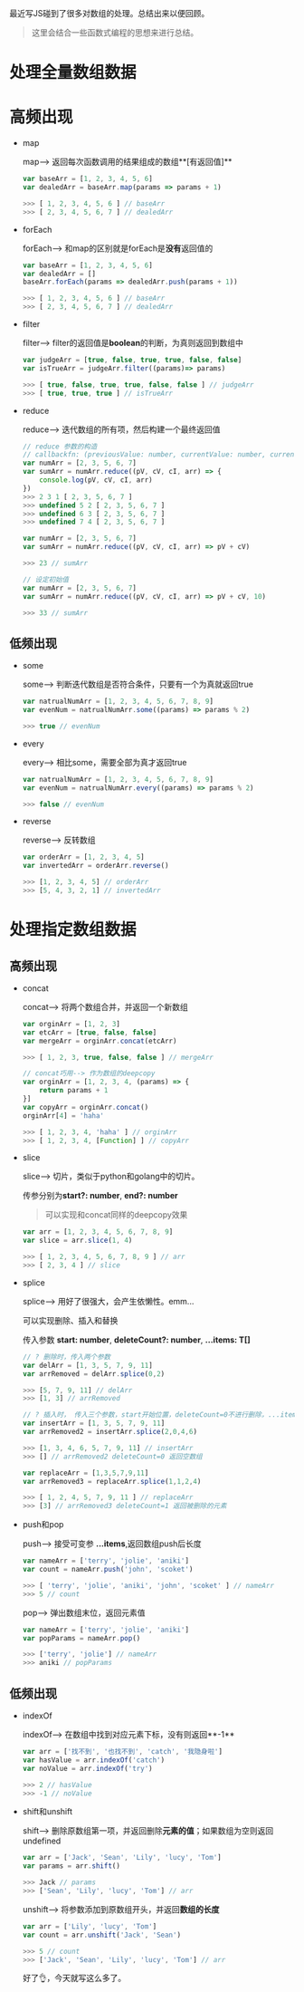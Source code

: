最近写JS碰到了很多对数组的处理。总结出来以便回顾。

> 这里会结合一些函数式编程的思想来进行总结。

# 处理全量数组数据

# 高频出现

- map

    map—> 返回每次函数调用的结果组成的数组**[有返回值]**
        
    ```js
    var baseArr = [1, 2, 3, 4, 5, 6]
    var dealedArr = baseArr.map(params => params + 1)
    
    >>> [ 1, 2, 3, 4, 5, 6 ] // baseArr
    >>> [ 2, 3, 4, 5, 6, 7 ] // dealedArr
    ```

- forEach

    forEach—> 和map的区别就是forEach是**没有**返回值的

    ```js
    var baseArr = [1, 2, 3, 4, 5, 6]
    var dealedArr = []
    baseArr.forEach(params => dealedArr.push(params + 1))
    
    >>> [ 1, 2, 3, 4, 5, 6 ] // baseArr
    >>> [ 2, 3, 4, 5, 6, 7 ] // dealedArr
    ```

- filter

    filter—> filter的返回值是**boolean**的判断，为真则返回到数组中

    ```js
    var judgeArr = [true, false, true, true, false, false]
    var isTrueArr = judgeArr.filter((params)=> params)
    
    >>> [ true, false, true, true, false, false ] // judgeArr
    >>> [ true, true, true ] // isTrueArr
    ```

- reduce

    reduce—> 迭代数组的所有项，然后构建一个最终返回值

    ```js
    // reduce 参数的构造 
    // callbackfn: (previousValue: number, currentValue: number, currentIndex: number, array: number[]) => number
    var numArr = [2, 3, 5, 6, 7]
    var sumArr = numArr.reduce((pV, cV, cI, arr) => {
        console.log(pV, cV, cI, arr)
    })
    >>> 2 3 1 [ 2, 3, 5, 6, 7 ]
    >>> undefined 5 2 [ 2, 3, 5, 6, 7 ]
    >>> undefined 6 3 [ 2, 3, 5, 6, 7 ]
    >>> undefined 7 4 [ 2, 3, 5, 6, 7 ]
    
    var numArr = [2, 3, 5, 6, 7]
    var sumArr = numArr.reduce((pV, cV, cI, arr) => pV + cV)
    
    >>> 23 // sumArr
    
    // 设定初始值
    var numArr = [2, 3, 5, 6, 7]
    var sumArr = numArr.reduce((pV, cV, cI, arr) => pV + cV, 10)
    
    >>> 33 // sumArr
    ```

## 低频出现

- some

    some—> 判断迭代数组是否符合条件，只要有一个为真就返回true

    ```js
    var natrualNumArr = [1, 2, 3, 4, 5, 6, 7, 8, 9]
    var evenNum = natrualNumArr.some((params) => params % 2)
    
    >>> true // evenNum
    ```

- every

    every—> 相比some，需要全部为真才返回true

    ```js
    var natrualNumArr = [1, 2, 3, 4, 5, 6, 7, 8, 9]
    var evenNum = natrualNumArr.every((params) => params % 2)
    
    >>> false // evenNum
    ```

- reverse

    reverse—> 反转数组

    ```js
    var orderArr = [1, 2, 3, 4, 5]
    var invertedArr = orderArr.reverse()
    
    >>> [1, 2, 3, 4, 5] // orderArr 
    >>> [5, 4, 3, 2, 1] // invertedArr
    ```

# 处理指定数组数据

## 高频出现

- concat

    concat—> 将两个数组合并，并返回一个新数组

    ```js
    var orginArr = [1, 2, 3]
    var etcArr = [true, false, false]
    var mergeArr = orginArr.concat(etcArr)
    
    >>> [ 1, 2, 3, true, false, false ] // mergeArr

    // concat巧用--> 作为数组的deepcopy
    var orginArr = [1, 2, 3, 4, (params) => {
        return params + 1  
    }]
    var copyArr = orginArr.concat()
    orginArr[4] = 'haha'
    
    >>> [ 1, 2, 3, 4, 'haha' ] // orginArr
    >>> [ 1, 2, 3, 4, [Function] ] // copyArr
    ```

- slice

    slice—> 切片，类似于python和golang中的切片。

    传参分别为**start?: number**, **end?: number**

    > 可以实现和concat同样的deepcopy效果

    ```js
    var arr = [1, 2, 3, 4, 5, 6, 7, 8, 9]
    var slice = arr.slice(1, 4)
    
    >>> [ 1, 2, 3, 4, 5, 6, 7, 8, 9 ] // arr
    >>> [ 2, 3, 4 ] // slice
    ```

- splice

    splice—> 用好了很强大，会产生依懒性。emm...

    可以实现删除、插入和替换

    传入参数 **start: number**, **deleteCount?: number**, **...items: T[]**

    ```js
    // ? 删除时，传入两个参数
    var delArr = [1, 3, 5, 7, 9, 11]
    var arrRemoved = delArr.splice(0,2)
    
    >>> [5, 7, 9, 11] // delArr
    >>> [1, 3] // arrRemoved
    
    // ? 插入时， 传入三个参数，start开始位置，deleteCount=0不进行删除，...items可变参
    var insertArr = [1, 3, 5, 7, 9, 11]
    var arrRemoved2 = insertArr.splice(2,0,4,6)
    
    >>> [1, 3, 4, 6, 5, 7, 9, 11] // insertArr
    >>> [] // arrRemoved2 deleteCount=0 返回空数组
    
    var replaceArr = [1,3,5,7,9,11]
    var arrRemoved3 = replaceArr.splice(1,1,2,4)
    
    >>> [ 1, 2, 4, 5, 7, 9, 11 ] // replaceArr
    >>> [3] // arrRemoved3 deleteCount=1 返回被删除的元素
    ```

- push和pop

    push—> 接受可变参 **...items**,返回数组push后长度

    ```js
    var nameArr = ['terry', 'jolie', 'aniki']
    var count = nameArr.push('john', 'scoket')
    
    >>> [ 'terry', 'jolie', 'aniki', 'john', 'scoket' ] // nameArr
    >>> 5 // count
    ```

    pop—> 弹出数组末位，返回元素值

    ```js
    var nameArr = ['terry', 'jolie', 'aniki']
    var popParams = nameArr.pop()
    
    >>> ['terry', 'jolie'] // nameArr
    >>> aniki // popParams
    ```

## 低频出现

- indexOf

    indexOf—> 在数组中找到对应元素下标，没有则返回**-1**

    ```js
    var arr = ['找不到', '也找不到', 'catch', '我隐身啦']
    var hasValue = arr.indexOf('catch')
    var noValue = arr.indexOf('try')
    
    >>> 2 // hasValue
    >>> -1 // noValue
    ```

- shift和unshift

    shift—> 删除原数组第一项，并返回删除**元素的值**；如果数组为空则返回undefined

    ```js
    var arr = ['Jack', 'Sean', 'Lily', 'lucy', 'Tom']
    var params = arr.shift()
    
    >>> Jack // params
    >>> ['Sean', 'Lily', 'lucy', 'Tom'] // arr
    ```

    unshift—> 将参数添加到原数组开头，并返回**数组的长度**

    ```js
    var arr = ['Lily', 'lucy', 'Tom']
    var count = arr.unshift('Jack', 'Sean')
    
    >>> 5 // count
    >>> ['Jack', 'Sean', 'Lily', 'lucy', 'Tom'] // arr
    ```

    好了👌，今天就写这么多了。
